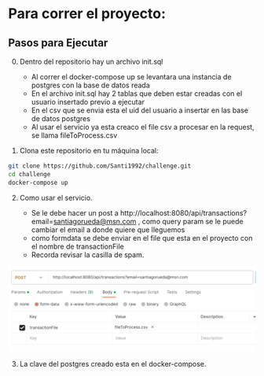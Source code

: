 # Para correr el proyecto:

## Pasos para Ejecutar

0. Dentro del repositorio hay un archivo init.sql
   - Al correr el docker-compose up se levantara una instancia de postgres con la base de datos reada
   - En el archivo init.sql hay 2 tablas que deben estar creadas con el usuario insertado previo a ejecutar
   - En el csv que se envia esta el uid del usuario a insertar en las base de datos postgres
   - Al usar el servicio ya esta creaco el file csv a procesar en la request, se llama fileToProcess.csv

1. Clona este repositorio en tu máquina local:

```bash
git clone https://github.com/Santi1992/challenge.git
cd challenge
docker-compose up
```

2. Como usar el servicio. 

    - Se le debe hacer un post a http://localhost:8080/api/transactions?email=santiagorueda@msn.com  , como query param se le puede cambiar el email a donde quiere que lleguemos
    - como formdata se debe enviar en el file que esta en el proyecto con el nombre de transactionFile
    - Recorda revisar la casilla de spam.

![Vista Previa](comoPegarleAlservicio.PNG)


3. La clave del postgres creado esta en el docker-compose.